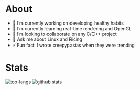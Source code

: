 <!--
**JonathanGzzBen/JonathanGzzBen** is a ✨ _special_ ✨ repository because its `README.md` (this file) appears on your GitHub profile.

Here are some ideas to get you started:

- 🔭 I’m currently working on ...
- 🌱 I’m currently learning ...
- 👯 I’m looking to collaborate on ...
- 🤔 I’m looking for help with ...
- 💬 Ask me about ...
- 📫 How to reach me: ...
- 😄 Pronouns: ...
- ⚡ Fun fact: ...
-->

# About

- 🔭 I’m currently working on developing healthy habits
- 🌱 I’m currently learning real-time rendering and OpenGL
- 👯 I’m looking to collaborate on any C/C++ project
- 💬 Ask me about Linux and Ricing
- ⚡ Fun fact: I wrote creepypastas when they were trending

# Stats

![top-langs](https://github-readme-stats.vercel.app/api/top-langs?username=JonathanGzzBen&show_icons=true&theme=radical&hide=css,html,javascript,java,cs)
![github stats](https://github-readme-stats.vercel.app/api?username=JonathanGzzBen&show_icons=true&theme=radical&count_private=true)
